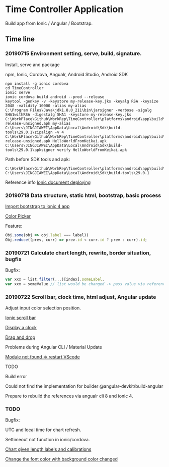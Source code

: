 # Time Controller Application

Build app from Ionic / Angular / Bootstrap.

## Time line

### 20190715 Environment setting, serve, build, signature.

Install, serve and package

npm, Ionic, Cordova, Angualr, Android Studio, Android SDK

```shell
npm install -g ionic cordova
cd TimeController
ionic serve
ionic cordova build android --prod --release
keytool -genkey -v -keystore my-release-key.jks -keyalg RSA -keysize 2048 -validity 10000 -alias my-alias
C:\Program Files\Java\jdk1.8.0_211\bin\jarsigner -verbose -sigalg SHA1withRSA -digestalg SHA1 -keystore my-release-key.jks C:\WorkPlace\Github\WorkRep\TimeController\platforms\android\app\build\outputs\apk\release\app-release-unsigned.apk my-alias
C:\Users\JINGJIAWEI\AppData\Local\Android\Sdk\build-tools\29.0.1\zipalign -v 4 C:\WorkPlace\Github\WorkRep\TimeController\platforms\android\app\build\outputs\apk\release\app-release-unsigned.apk HelloWorldFromKeikai.apk
C:\Users\JINGJIAWEI\AppData\Local\Android\Sdk\build-tools\29.0.1\apksigner verify HelloWorldFromKeikai.apk
```

Path before SDK tools and apk:
```shell
C:\WorkPlace\Github\WorkRep\TimeController\platforms\android\app\build\outputs\apk\release
C:\Users\JINGJIAWEI\AppData\Local\Android\Sdk\build-tools\29.0.1
```
Reference info [Ionic document deploying](https://ionicframework.com/docs/v3/intro/deploying/)


### 20190718 Data structure, static html, bootstrap, basic process

[Import bootstrap to ionic 4 app](https://stackoverflow.com/questions/53063005/how-can-i-add-and-use-bootstrap-to-an-ionic-4-app)

[Color Picker](https://www.npmjs.com/package/ngx-color-picker)

Feature:
```javascript
Obj.some(obj => obj.label === label))
Obj.reduce((prev, curr) => prev.id < curr.id ? prev : curr).id;
```
### 20190721 Calculate chart length, rewrite, border situation, bugfix

Bugfix:
```javascript
var xxx = list.filter(...)[index].someLabel,
var xxx = someValue // list would be changed -> pass value via reference, be cautious
```

### 20190722 Scroll bar, clock time, html adjust, Angular update

Adjust input color selection position.

[Ionic scroll bar](https://ionicframework.com/docs/api/content)

[Display a clock](https://www.w3schools.com/js/tryit.asp?filename=tryjs_timing_clock)

[Drag and drop](https://material.angular.io/cdk/drag-drop/overview)

Problems during Angular CLI / Material Update

[Module not found => restart VScode](https://stackoverflow.com/questions/38900357/no-exported-member-node-modules)

TODO

Build error

Could not find the implementation for builder @angular-devkit/build-angular

Prepare to rebuild the references via angualr cli 8 and ionic 4.

### TODO

Bugfix:

UTC and local time for chart refresh.

Settimeout not function in ionic/cordova.

[Chart given length labels and calibrations](https://canvasjs.com/javascript-charts/json-data-api-ajax-chart/)

[Change the font color with background color changed](https://stackoverflow.com/questions/11867545/change-text-color-based-on-brightness-of-the-covered-background-area)



